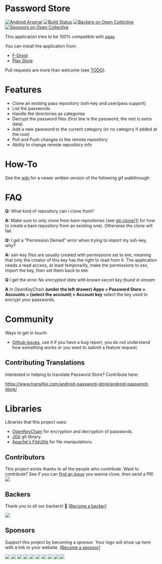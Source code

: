 Password Store
========
[![Android Arsenal](https://img.shields.io/badge/Android%20Arsenal-Android--Password--Store-blue.svg?style=flat)](https://android-arsenal.com/details/1/1208)
[![Build Status](https://travis-ci.org/zeapo/Android-Password-Store.svg?branch=travis)](https://travis-ci.org/zeapo/Android-Password-Store)
[![Backers on Open Collective](https://opencollective.com/Android-Password-Store/backers/badge.svg)](#backers) [![Sponsors on Open Collective](https://opencollective.com/Android-Password-Store/sponsors/badge.svg)](#sponsors) 

This application tries to be 100% compatible with [pass](http://www.passwordstore.org/)

You can install the application from:

- [F-Droid](https://f-droid.org/repository/browse/?fdid=com.zeapo.pwdstore)
- [Play Store](https://play.google.com/store/apps/details?id=com.zeapo.pwdstore)

Pull requests are more than welcome (see [TODO](https://github.com/zeapo/Android-Password-Store/projects/1#column-228844)).


Features
========
- Clone an existing pass repository (ssh-key and user/pass support)
- List the passwords
- Handle the directories as categories
- Decrypt the password files (first line is the password, the rest is extra data)
- Add a new password to the current category (or no category if added at the root)
- Pull and Push changes to the remote repository
- Ability to change remote repository info


How-To
======
See the [wiki](https://github.com/zeapo/Android-Password-Store/wiki/First-time-setup) for a newer written version of the following gif walkthrough

FAQ
====

**Q:** What kind of repository can I clone from?

**A:** Make sure to only clone from bare repositories (see [git-clone(1)](http://git-scm.com/docs/git-clone) for how to create a bare repository from an existing one). Otherwise the clone will fail.

**Q:** I get a "Permission Denied" error when trying to import my ssh-key, why?

**A:** ssh-key files are usually created with permissions set to `600`, meaning that only the creator of this key has the right to read from it. The application needs a read access, at least temporarily, make the permissions to `644`, import the key, then set them back to `600`.

**Q** I get the error *No encrypted data with known secret key found in stream*

**A** In OpenKeyChain **(under the left drawer) Apps > Password Store > Accounts > (select the account) > Account key** select the key used to encrypt your passwords.

Community
=========

Ways to get in touch:

- [Github issues](https://github.com/zeapo/Android-Password-Store/issues), use it if you have a bug report, you do not understand how something works or you want to submit a feature request.

## Contributing Translations
Interested in helping to translate Password Store? Contribute here:

https://www.transifex.com/android-password-store/android-password-store/

Libraries
=========
Libraries that this project uses:

- [OpenKeyChain](https://github.com/open-keychain/open-keychain) for encryption and decryption of passwords.
- [JGit](http://www.eclipse.org/jgit/) git library.
- [Apache's FileUtils](https://commons.apache.org/proper/commons-io/) for file manipulations.

## Contributors

This project exists thanks to all the people who contribute. Want to contribute? See if you can [find an issue](https://github.com/zeapo/Android-Password-Store/issues?q=is%3Aissue+is%3Aopen+sort%3Aupdated-desc) you wanna close, then send a PR!
<a href="https://github.com/zeapo/Android-Password-Store/graphs/contributors"><img src="https://opencollective.com/Android-Password-Store/contributors.svg?width=890&button=false" /></a>


## Backers

Thank you to all our backers! 🙏 [[Become a backer](https://opencollective.com/Android-Password-Store#backer)]

<a href="https://opencollective.com/Android-Password-Store#backers" target="_blank"><img src="https://opencollective.com/Android-Password-Store/backers.svg?width=890"></a>


## Sponsors

Support this project by becoming a sponsor. Your logo will show up here with a link to your website. [[Become a sponsor](https://opencollective.com/Android-Password-Store#sponsor)]

<a href="https://opencollective.com/Android-Password-Store/sponsor/0/website" target="_blank"><img src="https://opencollective.com/Android-Password-Store/sponsor/0/avatar.svg"></a>
<a href="https://opencollective.com/Android-Password-Store/sponsor/1/website" target="_blank"><img src="https://opencollective.com/Android-Password-Store/sponsor/1/avatar.svg"></a>
<a href="https://opencollective.com/Android-Password-Store/sponsor/2/website" target="_blank"><img src="https://opencollective.com/Android-Password-Store/sponsor/2/avatar.svg"></a>
<a href="https://opencollective.com/Android-Password-Store/sponsor/3/website" target="_blank"><img src="https://opencollective.com/Android-Password-Store/sponsor/3/avatar.svg"></a>
<a href="https://opencollective.com/Android-Password-Store/sponsor/4/website" target="_blank"><img src="https://opencollective.com/Android-Password-Store/sponsor/4/avatar.svg"></a>
<a href="https://opencollective.com/Android-Password-Store/sponsor/5/website" target="_blank"><img src="https://opencollective.com/Android-Password-Store/sponsor/5/avatar.svg"></a>
<a href="https://opencollective.com/Android-Password-Store/sponsor/6/website" target="_blank"><img src="https://opencollective.com/Android-Password-Store/sponsor/6/avatar.svg"></a>
<a href="https://opencollective.com/Android-Password-Store/sponsor/7/website" target="_blank"><img src="https://opencollective.com/Android-Password-Store/sponsor/7/avatar.svg"></a>
<a href="https://opencollective.com/Android-Password-Store/sponsor/8/website" target="_blank"><img src="https://opencollective.com/Android-Password-Store/sponsor/8/avatar.svg"></a>
<a href="https://opencollective.com/Android-Password-Store/sponsor/9/website" target="_blank"><img src="https://opencollective.com/Android-Password-Store/sponsor/9/avatar.svg"></a>


